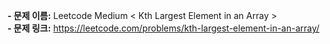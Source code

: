 **- 문제 이름:** Leetcode Medium < Kth Largest Element in an Array >  
**- 문제 링크:** https://leetcode.com/problems/kth-largest-element-in-an-array/
